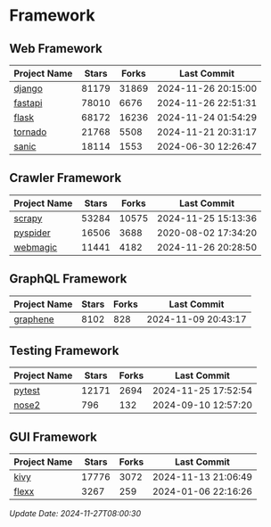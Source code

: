# Framework

## Web Framework
| Project Name | Stars | Forks | Last Commit |
| ------------ | ----- | ----- | ----------- |
| [django](https://github.com/django/django) | 81179 | 31869 | 2024-11-26 20:15:00 |
| [fastapi](https://github.com/fastapi/fastapi) | 78010 | 6676 | 2024-11-26 22:51:31 |
| [flask](https://github.com/pallets/flask) | 68172 | 16236 | 2024-11-24 01:54:29 |
| [tornado](https://github.com/tornadoweb/tornado) | 21768 | 5508 | 2024-11-21 20:31:17 |
| [sanic](https://github.com/sanic-org/sanic) | 18114 | 1553 | 2024-06-30 12:26:47 |

## Crawler Framework
| Project Name | Stars | Forks | Last Commit |
| ------------ | ----- | ----- | ----------- |
| [scrapy](https://github.com/scrapy/scrapy) | 53284 | 10575 | 2024-11-25 15:13:36 |
| [pyspider](https://github.com/binux/pyspider) | 16506 | 3688 | 2020-08-02 17:34:20 |
| [webmagic](https://github.com/code4craft/webmagic) | 11441 | 4182 | 2024-11-26 20:28:50 |

## GraphQL Framework
| Project Name | Stars | Forks | Last Commit |
| ------------ | ----- | ----- | ----------- |
| [graphene](https://github.com/graphql-python/graphene) | 8102 | 828 | 2024-11-09 20:43:17 |

## Testing Framework
| Project Name | Stars | Forks | Last Commit |
| ------------ | ----- | ----- | ----------- |
| [pytest](https://github.com/pytest-dev/pytest) | 12171 | 2694 | 2024-11-25 17:52:54 |
| [nose2](https://github.com/nose-devs/nose2) | 796 | 132 | 2024-09-10 12:57:20 |

## GUI Framework
| Project Name | Stars | Forks | Last Commit |
| ------------ | ----- | ----- | ----------- |
| [kivy](https://github.com/kivy/kivy) | 17776 | 3072 | 2024-11-13 21:06:49 |
| [flexx](https://github.com/flexxui/flexx) | 3267 | 259 | 2024-01-06 22:16:26 |

*Update Date: 2024-11-27T08:00:30*